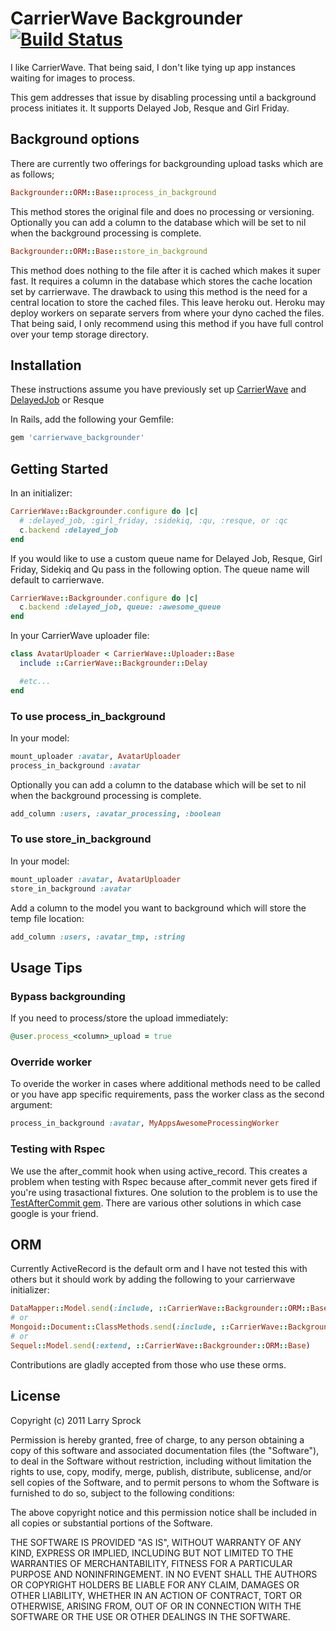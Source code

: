 # CarrierWave Backgrounder [![Build Status](https://secure.travis-ci.org/lardawge/carrierwave_backgrounder.png)](http://travis-ci.org/lardawge/carrierwave_backgrounder)

I like CarrierWave. That being said, I don't like tying up app instances waiting for images to process.

This gem addresses that issue by disabling processing until a background process initiates it.
It supports Delayed Job, Resque and Girl Friday.

## Background options

There are currently two offerings for backgrounding upload tasks which are as follows;

```ruby
Backgrounder::ORM::Base::process_in_background
```

This method stores the original file and does no processing or versioning. Optionally you can add a column to the database which will be set to nil when the background processing is complete.

```ruby
Backgrounder::ORM::Base::store_in_background
```

This method does nothing to the file after it is cached which makes it super fast. It requires a column in the database which stores the cache location set by carrierwave. The drawback to using this method is the need for a central location to store the cached files. This leave heroku out. Heroku may deploy workers on separate servers from where your dyno cached the files. That being said, I only recommend using this method if you have full control over your temp storage directory.

## Installation

These instructions assume you have previously set up [CarrierWave](https://github.com/jnicklas/carrierwave) and [DelayedJob](https://github.com/collectiveidea/delayed_job) or Resque

In Rails, add the following your Gemfile:

```ruby
gem 'carrierwave_backgrounder'
```

## Getting Started

In an initializer:

```ruby
CarrierWave::Backgrounder.configure do |c|
  # :delayed_job, :girl_friday, :sidekiq, :qu, :resque, or :qc
  c.backend :delayed_job 
end
```

If you would like to use a custom queue name for Delayed Job, Resque, Girl Friday, Sidekiq and Qu pass in the following option.
The queue name will default to carrierwave.

```ruby
CarrierWave::Backgrounder.configure do |c|
  c.backend :delayed_job, queue: :awesome_queue 
end
```

In your CarrierWave uploader file:

```ruby
class AvatarUploader < CarrierWave::Uploader::Base
  include ::CarrierWave::Backgrounder::Delay

  #etc...
end
```

### To use process_in_background

In your model:

```ruby
mount_uploader :avatar, AvatarUploader
process_in_background :avatar
```

Optionally you can add a column to the database which will be set to nil when the background processing is complete.

```ruby
add_column :users, :avatar_processing, :boolean
```

### To use store_in_background

In your model:

```ruby
mount_uploader :avatar, AvatarUploader
store_in_background :avatar
```

Add a column to the model you want to background which will store the temp file location:

```ruby
add_column :users, :avatar_tmp, :string
```

## Usage Tips

### Bypass backgrounding
If you need to process/store the upload immediately:

```ruby
@user.process_<column>_upload = true
```

### Override worker
To overide the worker in cases where additional methods need to be called or you have app specific requirements, pass the worker class as the
second argument:

```ruby
process_in_background :avatar, MyAppsAwesomeProcessingWorker
```
### Testing with Rspec
We use the after_commit hook when using active_record. This creates a problem when testing with Rspec because after_commit never gets fired
if you're using trasactional fixtures. One solution to the problem is to use the [TestAfterCommit gem](https://github.com/grosser/test_after_commit).
There are various other solutions in which case google is your friend.

## ORM

Currently ActiveRecord is the default orm and I have not tested this with others but it should work by adding the following to your carrierwave initializer:

```ruby
DataMapper::Model.send(:include, ::CarrierWave::Backgrounder::ORM::Base)
# or
Mongoid::Document::ClassMethods.send(:include, ::CarrierWave::Backgrounder::ORM::Base)
# or
Sequel::Model.send(:extend, ::CarrierWave::Backgrounder::ORM::Base)
```

Contributions are gladly accepted from those who use these orms.

## License

Copyright (c) 2011 Larry Sprock

Permission is hereby granted, free of charge, to any person obtaining
a copy of this software and associated documentation files (the
"Software"), to deal in the Software without restriction, including
without limitation the rights to use, copy, modify, merge, publish,
distribute, sublicense, and/or sell copies of the Software, and to
permit persons to whom the Software is furnished to do so, subject to
the following conditions:

The above copyright notice and this permission notice shall be
included in all copies or substantial portions of the Software.

THE SOFTWARE IS PROVIDED "AS IS", WITHOUT WARRANTY OF ANY KIND,
EXPRESS OR IMPLIED, INCLUDING BUT NOT LIMITED TO THE WARRANTIES OF
MERCHANTABILITY, FITNESS FOR A PARTICULAR PURPOSE AND
NONINFRINGEMENT. IN NO EVENT SHALL THE AUTHORS OR COPYRIGHT HOLDERS BE
LIABLE FOR ANY CLAIM, DAMAGES OR OTHER LIABILITY, WHETHER IN AN ACTION
OF CONTRACT, TORT OR OTHERWISE, ARISING FROM, OUT OF OR IN CONNECTION
WITH THE SOFTWARE OR THE USE OR OTHER DEALINGS IN THE SOFTWARE.
